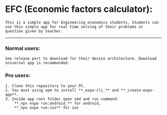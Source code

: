 # EFC (Economic factors calculator):
    This is a simple app for Engineering economics students. Students can use this simple app for real time solving of their problems or question given by teacher.

---
### Normal users: 
    See release part to download for their device architecture. ِDownload universal app is recommended.

### Pro users:
    1. Clone this repasitory to your PC.
    2. You must using npm to install **_expo-cli_** and **_create-expo-app**.
    3. Inside app root folder open cmd and run command:
        **_npx expo run:android_** for android,
        **_npx expo run:ios** for ios